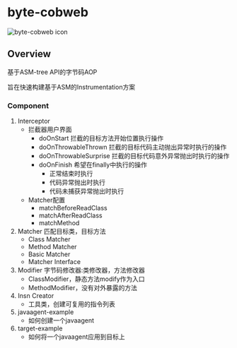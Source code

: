 # byte-cobweb
![byte-cobweb icon](http://blog.tianpl.com/blog/img/Cobweb.png)


## Overview
基于ASM-tree API的字节码AOP
 
旨在快速构建基于ASM的Instrumentation方案

### Component
1. Interceptor 
	- 拦截器用户界面
		- doOnStart 拦截的目标方法开始位置执行操作
		- doOnThrowableThrown 拦截的目标代码主动抛出异常时执行的操作
		- doOnThrowableSurprise 拦截的目标代码意外异常抛出时执行的操作
		- doOnFinish 希望在finally中执行的操作
			- 正常结束时执行
			- 代码异常抛出时执行
			- 代码未捕获异常抛出时执行
	- Matcher配置
		- matchBeforeReadClass
		- matchAfterReadClass
		- matchMethod
2. Matcher 匹配目标类，目标方法
	- Class Matcher
	- Method Matcher
	- Basic Matcher
	- Matcher Interface
3. Modifier 字节码修改器:类修改器，方法修改器
	- ClassModifier，静态方法modify作为入口
	- MethodModifier，没有对外暴露的方法
4. Insn Creator
	- 工具类，创建可复用的指令列表
5. javaagent-example
	- 如何创建一个javaagent
6. target-example
	- 如何将一个javaagent应用到目标上